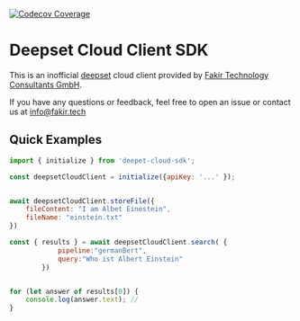 [![Codecov Coverage](https://img.shields.io/codecov/c/github/caki0915/my-awesome-greeter/coverage.svg?style=flat-square)](https://codecov.io/gh/caki0915/my-awesome-greeter/)

# Deepset Cloud Client SDK

This is an inofficial [deepset](https://www.deepset.ai) cloud client provided by [Fakir Technology Consultants GmbH](https://www.fakir.tech).

If you have any questions or feedback, feel free to open an issue or contact us at info@fakir.tech

## Quick Examples

```javascript
import { initialize } from 'deepet-cloud-sdk';

const deepsetCloudClient = initialize({apiKey: '...' });


await deepsetCloudClient.storeFile({
    fileContent: "I am Albet Einestein",
    fileName: "einstein.txt"
})

const { results } = await deepsetCloudClient.search( {   
            pipeline:"germanBert", 
            query:"Who ist Albert Einstein"
        })


for (let answer of results[0]) {
    console.log(answer.text); //
}
```
